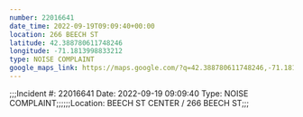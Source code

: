 ```yaml
---
number: 22016641
date_time: 2022-09-19T09:09:40+00:00
location: 266 BEECH ST
latitude: 42.388780611748246
longitude: -71.1813998833212
type: NOISE COMPLAINT
google_maps_link: https://maps.google.com/?q=42.388780611748246,-71.1813998833212
---
```


;;;Incident #: 22016641   Date: 2022-09-19 09:09:40   Type: NOISE COMPLAINT;;;;;;Location: BEECH ST CENTER / 266 BEECH ST;;;
